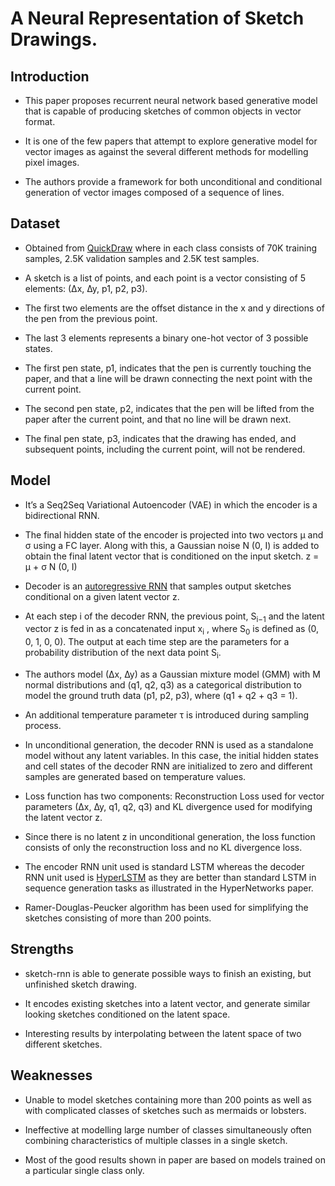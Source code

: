 # A Neural Representation of Sketch Drawings.

## Introduction

* This paper proposes recurrent neural network based generative model that is capable of producing sketches of common objects in vector format. 

* It is one of the few papers that attempt to explore generative model for vector images as against the several different methods for modelling pixel images.

* The authors provide a framework for both unconditional and conditional generation of vector images composed of a sequence of lines.

## Dataset

* Obtained from [QuickDraw](https://quickdraw.withgoogle.com/) where in each class consists of 70K training samples, 2.5K validation samples and 2.5K test samples.

* A sketch is a list of points, and each point is a vector consisting of 5 elements: (∆x, ∆y, p1, p2, p3). 

* The first two elements are the offset distance in the x and y directions of the pen from the previous point. 

* The last 3 elements represents a binary one-hot vector of 3 possible states. 

* The first pen state, p1, indicates that the pen is currently touching the paper, and that a line will be drawn connecting the next point with the current point.

* The second pen state, p2, indicates that the pen will be lifted from the paper after the current point, and that no line will be drawn next.

* The final pen state, p3, indicates that the drawing has ended, and subsequent points, including the current point, will not be rendered.

## Model

* It’s a Seq2Seq Variational Autoencoder (VAE) in which the encoder is a bidirectional RNN. 

* The final hidden state of the encoder is projected into two vectors µ and σ using a FC layer. Along with this, a Gaussian noise N (0, I) is added to obtain the final latent vector that is conditioned on the input sketch. z = µ + σ  N (0, I)

* Decoder is an [autoregressive RNN](https://arxiv.org/pdf/1310.8499.pdf) that samples output sketches conditional on a given latent vector z. 

* At each step i of the decoder RNN, the previous point, S<sub>i−1</sub> and the latent vector z is fed in as a concatenated input x<sub>i</sub> , where S<sub>0</sub> is defined as (0, 0, 1, 0, 0). The output at each time step are the parameters for a probability distribution of the next data point S<sub>i</sub>.

* The authors model (∆x, ∆y) as a Gaussian mixture model (GMM) with M normal distributions and (q1, q2, q3) as a categorical distribution to model the ground truth data (p1, p2, p3), where (q1 + q2 + q3 = 1).

* An additional temperature parameter τ is introduced during sampling process.

* In unconditional generation, the decoder RNN is used as a standalone model without any latent variables. In this case, the initial hidden states and cell states of the decoder RNN are initialized to zero and different samples are generated based on temperature values.

* Loss function has two components: Reconstruction Loss used for vector parameters (∆x, ∆y, q1, q2, q3) and KL divergence used for modifying the latent vector z.

* Since there is no latent z in unconditional generation, the loss function consists of only the reconstruction loss and no KL divergence loss.

* The encoder RNN unit used is standard LSTM whereas the decoder RNN unit used is [HyperLSTM](https://arxiv.org/abs/1609.09106) as they are better than standard LSTM in sequence generation tasks as illustrated in the HyperNetworks paper.

* Ramer-Douglas-Peucker algorithm has been used for simplifying the sketches consisting of more than 200 points.

## Strengths

* sketch-rnn is able to generate possible ways to finish an existing, but unfinished sketch drawing.

* It encodes existing sketches into a latent vector, and generate similar looking sketches conditioned on the latent space.

* Interesting results by interpolating between the latent space of two different sketches.

## Weaknesses

* Unable to model sketches containing more than 200 points as well as with complicated classes of sketches such as mermaids or lobsters.

* Ineffective at modelling large number of classes simultaneously often combining characteristics of multiple classes in a single sketch.

* Most of the good results shown in paper are based on models trained on a particular single class only.



